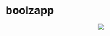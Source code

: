 # boolzapp

<p align="center">
  <img src="https://drive.google.com/file/d/1pebjEN1zRD7EQNt_FE01devUFOwWHZ1Q/view?usp=sharing"/>
</p>

